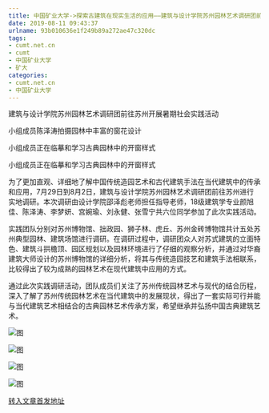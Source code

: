 ```yaml
---
title: 中国矿业大学->探索古建筑在现实生活的应用——建筑与设计学院苏州园林艺术调研团前往苏州开展暑期社会实践活动 | cumt.net.cn
date: 2019-08-11 09:43:37
urlname: 93b010636e1f249b89a272ae47c320dc
tags: 
- cumt.net.cn
- cumt
- 中国矿业大学
- 矿大
categories:
- cumt.net.cn
- 中国矿业大学
---
```



建筑与设计学院苏州园林艺术调研团前往苏州开展暑期社会实践活动

小组成员陈泽涛拍摄园林中丰富的窗花设计

小组成员正在临摹和学习古典园林中的开窗样式

小组成员正在临摹和学习古典园林中的开窗样式

为了更加直观、详细地了解中国传统造园艺术和古代建筑手法在当代建筑中的传承和应用，7月29日到8月2日，建筑与设计学院苏州园林艺术调研团前往苏州进行实地调研。本次调研由设计学院邵泽彪老师担任指导老师，18级建筑学专业颜旭佳、陈泽涛、李梦妍、宫婉瑜、刘永健、张雪宁共六位同学参加了此次实践活动。

实践团队分别对苏州博物馆、拙政园、狮子林、虎丘、苏州金砖博物馆共计五处苏州典型园林、建筑场馆进行调研。在调研过程中，调研团众人对苏式建筑的立面特色、建筑斗拱檐顶、园区规划以及园林环境进行了仔细的观察分析，并通过对华裔建筑大师设计的苏州博物馆的详细分析，将其与传统造园技艺和建筑手法相联系，比较得出了较为成熟的园林艺术在现代建筑中应用的方式。

通过此次实践调研活动，团队成员们关注了苏州传统园林艺术与现代的结合历程，深入了解了苏州传统园林艺术在当代建筑中的发展现状，得出了一套实际可行并能与当代建筑艺术相结合的古典园林艺术传承方案，希望继承并弘扬中国古典建筑艺术。



![图](http://xwzx.cumt.edu.cn/_upload/article/images/c7/9e/59e8e77042618ae325c2f28b7166/87842538-7ce1-4fa3-b5fe-2e38f1730599.jpg)

![图](http://xwzx.cumt.edu.cn/_upload/article/images/c7/9e/59e8e77042618ae325c2f28b7166/4ae17760-791b-48fe-8dcd-6e678a952e40.jpg)

![图](http://xwzx.cumt.edu.cn/_upload/article/images/c7/9e/59e8e77042618ae325c2f28b7166/08a401b6-2b5d-4f89-ae12-9588035b495c.jpg)

![图](http://xwzx.cumt.edu.cn/_upload/article/images/c7/9e/59e8e77042618ae325c2f28b7166/7225d369-7038-4a70-b8d5-482df2e88695.jpg)

[转入文章首发地址](http://xwzx.cumt.edu.cn/2c/46/c523a535622/page.htm)